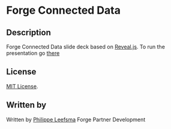 
# Forge Connected Data

## Description

Forge Connected Data slide deck based on [Reveal.js](http://lab.hakim.se/reveal-js/#/). To run the presentation go [there](https://leefsmp.github.io/forge-connected-data)

## License

[MIT License](http://opensource.org/licenses/MIT).

## Written by 

Written by [Philippe Leefsma](https://twitter.com/F3lipek)
Forge Partner Development
